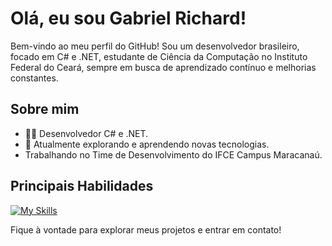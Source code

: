 # Olá, eu sou Gabriel Richard!

Bem-vindo ao meu perfil do GitHub! Sou um desenvolvedor brasileiro, focado em C# e .NET, estudante de Ciência da Computação no Instituto Federal do Ceará, sempre em busca de aprendizado contínuo e melhorias constantes.

## Sobre mim

- 👨‍💻 Desenvolvedor C# e .NET.
- 🌱 Atualmente explorando e aprendendo novas tecnologias.
- Trabalhando no Time de Desenvolvimento do IFCE Campus Maracanaú.

## Principais Habilidades

[![My Skills](https://skillicons.dev/icons?i=cs,dotnet,mysql,azure,aws)](https://skillicons.dev)

Fique à vontade para explorar meus projetos e entrar em contato!

